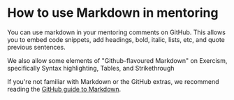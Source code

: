 # How to use Markdown in mentoring

You can use markdown in your mentoring comments on GitHub.
This allows you to embed code snippets, add headings, bold, italic, lists, etc, and quote previous sentences.

We also allow some elements of "Github-flavoured Markdown" on Exercism, specifically Syntax highlighting, Tables, and Strikethrough

If you're not familiar with Markdown or the GitHub extras, we recommend reading the [GitHub guide to Markdown](https://guides.github.com/features/mastering-markdown/).
